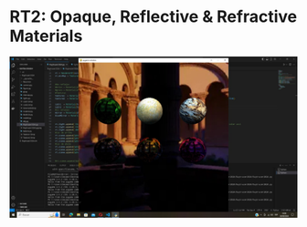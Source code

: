 # RT2: Opaque, Reflective & Refractive Materials

![imagen alt](https://github.com/EJGDLG/TR2-base/blob/5d057f93d901de84bab38d9daf185fb7a87b0058/imagen_2024-09-26_184804606.png)
